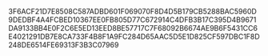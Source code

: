 3F6ACF21D7E8508C587ADBD601F069070F8D4D5B179CB5288BAC5960D9DEDBF4A4FCBED10367EE0FB805D77C672914C4DFB3B17C395D4B9671DA9133BB4E0F2C6E5ED13EED8BE57717C7F68092B6674AE9B6F5431CC6E4021291DB7E8CA733F4B8F1A9FC284D65AAC5D5E1D825CF597DBC1F8D248DE6514FE69313F3B3C07969